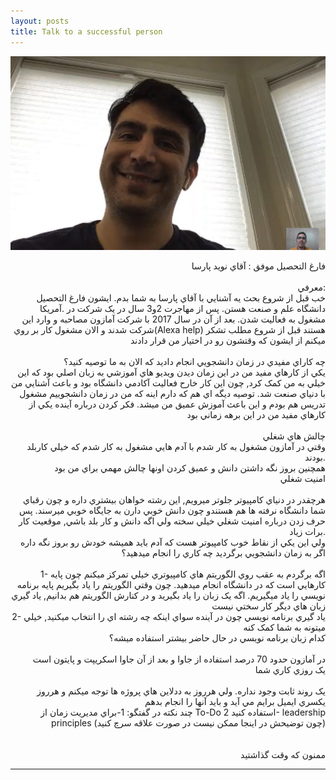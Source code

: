 ```yaml
---
layout: posts
title: Talk to a successful person
---
```



![alt text](../assets/images/11.JPG "11")


<div align="right">

فارغ التحصيل موفق : آقاي نويد پارسا
<br>
<br>
معرفي:
<br>
خب قبل از شروع بحث يه آشنايي با آقاي پارسا به شما بدم. ايشون فارغ التحصيل دانشگاه علم و صنعت هستن. پس از مهاجرت 2و3 سال در يک شرکت در .آمريکا مشغول به فعاليت شدن. بعد از آن در سال 2017 با شرکت آمازون مصاحبه و وارد اين شرکت شدند و الان مشغول کار بر روي(Alexa help) هستند
قبل از شروع مطلب تشکر ميکنم از ايشون که وقتشون رو در اختيار من قرار دادند
<br>
<br>
چه کاراي مفيدي در زمان دانشجويي انجام داديد که الان به ما توصيه کنيد؟
<br>
يکي از کارهاي مفيد من در اين زمان ديدن ويديو هاي آموزشي به زبان اصلي بود که اين خيلي به من کمک کرد, چون اين کار خارح فعاليت آکادمي دانشگاه بود و باعث آشنايي من با دنياي صنعت شد. توصيه ديگه اي هم که دارم اينه که من در زمان دانشجوييم مشغول تدريس هم بودم و اين باعث آموزش عميق من ميشد.
فکر کردن درباره آينده يکي از کارهاي مفيد من در اين برهه زماني بود
<br>
<br>
چالش هاي شغلي
<br>
وقتي در آمازون مشغول به کار شدم با آدم هايي مشغول به کار شدم که خيلي کاربلد بودند.
<br>
همچنين بروز نگه داشتن دانش و عميق کردن اونها چالش مهمي براي من بود
<br>
امنيت شغلي
<br>
<br>
هرچقدر در دنياي کامپيوتر جلوتر ميرويم, اين رشته خواهان بيشتري داره و چون رقباي شما دانشگاه نرفته ها هم هستندو چون دانش خوبي دارن به جايگاه خوبي ميرسند. پس حرف زدن درباره امنيت شغلي خيلي سخته ولي اگه دانش و کار بلد باشي, موقعيت کار برات زياد.
<br>
ولي اين يکي از نقاط خوب کامپيوتر هست که آدم بايد هميشه خودش رو بروز نگه داره
<br>
اگر به زمان دانشجويي برگرديد چه کاري را انجام ميدهيد؟
<br>
<br>
1- اگه برگردم به عقب روي الگوريتم هاي کامپيوتري خيلي تمرکز ميکنم چون پايه کارهايي است که در دانشگاه انجام ميدهيد. چون وقتي الگوريتم را ياد بگيريم پايه برنامه نويسي را ياد ميگيريم. اگه يک زبان را ياد بگيريد و در کنارش الگوريتم هم بدانيم, ياد گيري زبان هاي ديگر کار سختي نيست
<br>
2- ياد گيري برنامه نويسي
چون در آينده سواي اينکه چه رشته اي را انتخاب ميکنيد, خيلي ميتونه به شما کمک کنه
<br>
کدام زبان برنامه نويسي در حال حاضر بيشتر استفاده ميشه؟
<br>
<br>
در آمازون حدود 70 درصد استفاده از جاوا و بعد از آن جاوا اسکريپت و پايتون است
<br>
يک روزي کاري شما
<br>
<br>
يک روند ثابت وجود نداره. ولي هرروز به ددلاين هاي پروژه ها توجه ميکنم و هرروز يکسري ايميل برايم مي آيد و بايد آنها را انجام بدهم
<br>
چند نکته در گفتگو:
1-براي مديريت زمان از To-Do استفاده کنيد
2- leadership principles (چون توضيحش در اينجا ممکن نيست در صورت علاقه سرچ کنيد)
<br>
<br>
<br>
ممنون که وقت گذاشتید







---